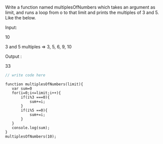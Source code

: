 Write a function named multiplesOfNumbers which takes an argument as limit, and runs a loop from o to that limit and prints the multiples of 3 and 5. Like the below.

Input:

10

3 and 5  multiples => 3, 5, 6, 9, 10

Output :

33

```javascript
// write code here
```


```solution
function multiplesOfNumbers(limit){
   var sum=0
   for(i=0;i<=limit;i++){
       if(i%3 ===0){
           sum+=i;
       }
       if(i%5 ==0){
           sum+=i;
       }
   }
   console.log(sum);
}
multiplesOfNumbers(10);
```